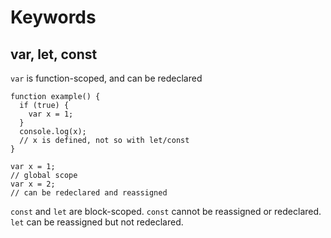 # Keywords

## var, let, const

`var` is function-scoped, and can be redeclared

```
function example() {
  if (true) {
    var x = 1;
  }
  console.log(x);
  // x is defined, not so with let/const
}

var x = 1;
// global scope
var x = 2;
// can be redeclared and reassigned
```

`const` and `let` are block-scoped.
`const` cannot be reassigned or redeclared.
`let` can be reassigned but not redeclared.

